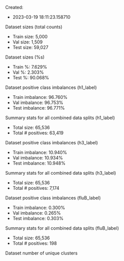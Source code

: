 Created:
* 2023-03-19 18:11:23.158710

Dataset sizes (total counts)
* Train size: 		5,000
* Val size: 		1,509
* Test size: 		59,027

Dataset sizes (%s)
* Train %: 		7.629%
* Val %: 		2.303%
* Test %: 		90.068%

Dataset positive class imbalances (h1_label)
* Train imbalance: 	96.760%
* Val imbalance: 	96.753%
* Test imbalance: 	96.771%

Summary stats for all combined data splits (h1_label)
* Total size: 		65,536
* Total # positives: 	63,419

Dataset positive class imbalances (h3_label)
* Train imbalance: 	10.940%
* Val imbalance: 	10.934%
* Test imbalance: 	10.948%

Summary stats for all combined data splits (h3_label)
* Total size: 		65,536
* Total # positives: 	7,174

Dataset positive class imbalances (fluB_label)
* Train imbalance: 	0.300%
* Val imbalance: 	0.265%
* Test imbalance: 	0.303%

Summary stats for all combined data splits (fluB_label)
* Total size: 		65,536
* Total # positives: 	198

Dataset number of unique clusters